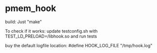 # pmem_hook

build:
Just "make"

To check if it works:
update testconfig.sh with TEST_LD_PRELOAD=<PathTo>/libhook.so and run tests

buy the default logfile location: \#define HOOK_LOG_FILE "/tmp/hook.log"

